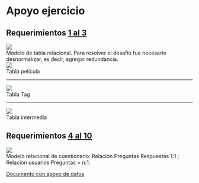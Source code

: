 <h1>Apoyo ejercicio</h1>

<h2>Requerimientos <a href='https://github.com/PauliPuli/Prueba-M5/blob/main/peliculas.sql'>1 al 3</a></h2>
<img src= 'https://github.com/PauliPuli/Prueba-M5/assets/156126623/056122c7-ee82-4ec0-a6b6-1df220488140'>
<figcaption>Modelo de tabla relacional. Para resolver el desafío fue necesario desnormalizar, es decir, agregar redundancia.</figcaption>

<img src='https://github.com/PauliPuli/Prueba-M5/assets/156126623/9c997b32-3677-42d0-af39-1aee86f06551'>
<figcaption>Tabla película</figcaption>

<hr>
<img src='(https://github.com/PauliPuli/Prueba-M5/assets/156126623/dbfaddb2-ca6e-4291-96ed-f1fca46a47a9'>
<figcaption>Tabla Tag</figcaption>
<hr>
<img src='https://github.com/PauliPuli/Prueba-M5/assets/156126623/2b82bfeb-1fed-4f61-9207-13d53851ef47'>
<figcaption>Tabla intermedia</figcaption>

<h2>Requerimientos <a href='https://github.com/PauliPuli/Prueba-M5/blob/main/quiz.sql'>4 al 10</a></h2>
<img src='(https://github.com/PauliPuli/Prueba-M5/assets/156126623/f9add012-b99d-42ca-b846-6a258957edc8)'>
<figcaption>Modelo relacional de cuestionario: Relación Preguntas Respuestas 1:1 ; Relación usuarios Preguntas = n:1. </figcaption>

<a href='https://docs.google.com/document/d/1oFxu2iDQzgsPRtBAYHsV_tHpjPLiCuv5ExAdNZ61yzU/edit?usp=sharing'>Documento con apoyo de datos</a>
